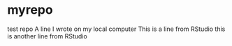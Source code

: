 # myrepo
test repo 
A line I wrote on my local computer
This is a line from RStudio
this is another line from RStudio